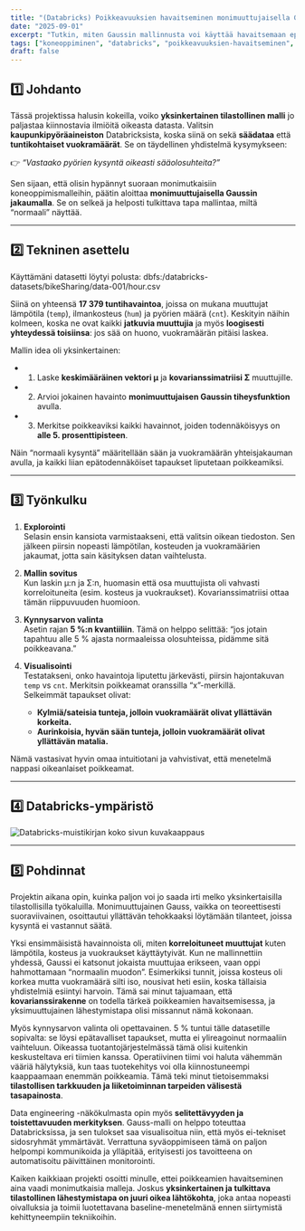 ```yaml
---
title: "(Databricks) Poikkeavuuksien havaitseminen monimuuttujaisella Gaussin jakaumalla: Tapaustutkimus kaupunkipyörien kysynnästä"
date: "2025-09-01"
excerpt: "Tutkin, miten Gaussin mallinnusta voi käyttää havaitsemaan epätavallisia kysyntäkuvioita kaupunkipyörien käytössä."
tags: ["koneoppiminen", "databricks", "poikkeavuuksien-havaitseminen", "gaussi"]
draft: false
---
```


## 1️⃣ Johdanto

Tässä projektissa halusin kokeilla, voiko **yksinkertainen tilastollinen malli** jo paljastaa kiinnostavia ilmiöitä oikeasta datasta. Valitsin **kaupunkipyöräaineiston** Databricksista, koska siinä on sekä **säädataa** että **tuntikohtaiset vuokramäärät**. Se on täydellinen yhdistelmä kysymykseen:

👉 *“Vastaako pyörien kysyntä oikeasti sääolosuhteita?”*  

Sen sijaan, että olisin hypännyt suoraan monimutkaisiin koneoppimismalleihin, päätin aloittaa **monimuuttujaisella Gaussin jakaumalla**. Se on selkeä ja helposti tulkittava tapa mallintaa, miltä “normaali” näyttää.

---

## 2️⃣ Tekninen asettelu

Käyttämäni datasetti löytyi polusta: dbfs:/databricks-datasets/bikeSharing/data-001/hour.csv  

Siinä on yhteensä **17 379 tuntihavaintoa**, joissa on mukana muuttujat lämpötila (`temp`), ilmankosteus (`hum`) ja pyörien määrä (`cnt`). Keskityin näihin kolmeen, koska ne ovat kaikki **jatkuvia muuttujia** ja myös **loogisesti yhteydessä toisiinsa**: jos sää on huono, vuokramäärän pitäisi laskea.  

Mallin idea oli yksinkertainen:
- 1. Laske **keskimääräinen vektori μ** ja **kovarianssimatriisi Σ** muuttujille.  
- 2. Arvioi jokainen havainto **monimuuttujaisen Gaussin tiheysfunktion** avulla.  
- 3. Merkitse poikkeaviksi kaikki havainnot, joiden todennäköisyys on **alle 5. prosenttipisteen**.  

Näin “normaali kysyntä” määritellään sään ja vuokramäärän yhteisjakauman avulla, ja kaikki liian epätodennäköiset tapaukset liputetaan poikkeamiksi.

---

## 3️⃣ Työnkulku

1. **Explorointi**  
   Selasin ensin kansiota varmistaakseni, että valitsin oikean tiedoston. Sen jälkeen piirsin nopeasti lämpötilan, kosteuden ja vuokramäärien jakaumat, jotta sain käsityksen datan vaihtelusta.  

2. **Mallin sovitus**  
   Kun laskin μ:n ja Σ:n, huomasin että osa muuttujista oli vahvasti korreloituneita (esim. kosteus ja vuokraukset). Kovarianssimatriisi ottaa tämän riippuvuuden huomioon.  

3. **Kynnysarvon valinta**  
   Asetin rajan **5 %:n kvantiiliin**. Tämä on helppo selittää: “jos jotain tapahtuu alle 5 % ajasta normaaleissa olosuhteissa, pidämme sitä poikkeavana.”  

4. **Visualisointi**  
   Testatakseni, onko havaintoja liputettu järkevästi, piirsin hajontakuvan `temp` vs `cnt`. Merkitsin poikkeamat oranssilla “x”-merkillä.  
   Selkeimmät tapaukset olivat:  
   - **Kylmiä/sateisia tunteja, jolloin vuokramäärät olivat yllättävän korkeita.**  
   - **Aurinkoisia, hyvän sään tunteja, jolloin vuokramäärät olivat yllättävän matalia.**  

Nämä vastasivat hyvin omaa intuitiotani ja vahvistivat, että menetelmä nappasi oikeanlaiset poikkeamat.

---

## 4️⃣ Databricks-ympäristö

<div class="screenshot-large">
  <img src="/images/projects/project2/1.png" alt="Databricks-muistikirjan koko sivun kuvakaappaus">
</div>

---

## 5️⃣ Pohdinnat

Projektin aikana opin, kuinka paljon voi jo saada irti melko yksinkertaisilla tilastollisilla työkaluilla. Monimuuttujainen Gauss, vaikka on teoreettisesti suoraviivainen, osoittautui yllättävän tehokkaaksi löytämään tilanteet, joissa kysyntä ei vastannut säätä.  

Yksi ensimmäisistä havainnoista oli, miten **korreloituneet muuttujat** kuten lämpötila, kosteus ja vuokraukset käyttäytyivät. Kun ne mallinnettiin yhdessä, Gaussi ei katsonut jokaista muuttujaa erikseen, vaan oppi hahmottamaan “normaalin muodon”. Esimerkiksi tunnit, joissa kosteus oli korkea mutta vuokramäärä silti iso, nousivat heti esiin, koska tällaisia yhdistelmiä esiintyi harvoin. Tämä sai minut tajuamaan, että **kovarianssirakenne** on todella tärkeä poikkeamien havaitsemisessa, ja yksimuuttujainen lähestymistapa olisi missannut nämä kokonaan.  

Myös kynnysarvon valinta oli opettavainen. 5 % tuntui tälle datasetille sopivalta: se löysi epätavalliset tapaukset, mutta ei ylireagoinut normaaliin vaihteluun. Oikeassa tuotantojärjestelmässä tämä olisi kuitenkin keskusteltava eri tiimien kanssa. Operatiivinen tiimi voi haluta vähemmän vääriä hälytyksiä, kun taas tuotekehitys voi olla kiinnostuneempi kaappaamaan enemmän poikkeamia. Tämä teki minut tietoisemmaksi **tilastollisen tarkkuuden ja liiketoiminnan tarpeiden välisestä tasapainosta**.  

Data engineering -näkökulmasta opin myös **selitettävyyden ja toistettavuuden merkityksen**. Gauss-malli on helppo toteuttaa Databricksissa, ja sen tulokset saa visualisoitua niin, että myös ei-tekniset sidosryhmät ymmärtävät. Verrattuna syväoppimiseen tämä on paljon helpompi kommunikoida ja ylläpitää, erityisesti jos tavoitteena on automatisoitu päivittäinen monitorointi.  

Kaiken kaikkiaan projekti osoitti minulle, ettei poikkeamien havaitseminen aina vaadi monimutkaisia malleja. Joskus **yksinkertainen ja tulkittava tilastollinen lähestymistapa on juuri oikea lähtökohta**, joka antaa nopeasti oivalluksia ja toimii luotettavana baseline-menetelmänä ennen siirtymistä kehittyneempiin tekniikoihin.
